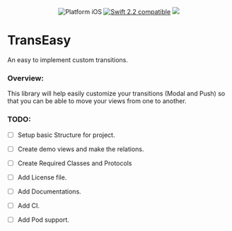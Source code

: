 

<p align="center">
<img src="https://img.shields.io/badge/platform-iOS-blue.svg?style=flat" alt="Platform iOS" />
<a href="https://developer.apple.com/swift"><img src="https://img.shields.io/badge/Swift_2.2-compatible-4BC51D.svg?style=flat" alt="Swift 2.2 compatible" /></a>
<a href="https://cocoapods.org"><img src='https://img.shields.io/cocoapods/v/TransEasy.svg' /></a>


</p>

# TransEasy
An easy to implement custom transitions.



### Overview:

This library will help easily customize your transitions (Modal and Push) so that you can be able to move your views from one to another.

### TODO:

- [ ] Setup basic Structure for project.
- [ ] Create demo views and make the relations.
- [ ] Create Required Classes and Protocols
- [ ] Add License file.
- [ ] Add Documentations.
- [ ] Add CI.
- [ ] Add Pod support.

